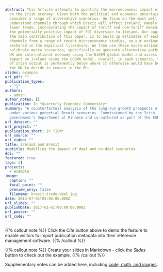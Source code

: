 ```yaml
---
abstract: This Article attempts to quantify the macroeconomic impact of Brexit
  on the Irish economy. Given both the political and economic uncertainty, we
  consider a range of alternative scenarios. We focus on the most well
  understood channels through which Brexit will affect Ireland, namely though
  lower trade, incorporating the impact of tariff and non-tariff measures, and
  the potentially positive impact of FDI diversion to Ireland. Our approach, and
  the main contribution of this paper, is to build up estimates of each of these
  channels from a range of recent microeconomic studies, so our estimates are
  anchored in the empirical literature. We then use these micro-estimates to
  calibrate macro scenarios; specifically we generate alternative paths for the
  UK and international economy using the NiGEM global model and assess the
  impact on Ireland using the COSMO model. Overall, in each scenario, the level
  of Irish output is permanently below where it otherwise would have been were
  the UK to decide to remain in the EU.
slides: example
url_pdf: ""
publication_types:
  - "1"
authors:
  - admin
author_notes: []
publication: In *Quarterly Economic Commentary*
summary: "A counterfactual analysis of the long-run growth prospects of Ireland
  under various potential Brexit scenarios. Commissioned by the Irish
  government's Department of Finance and co-authored as part of the ESRI. "
url_dataset: ""
url_project: ""
publication_short: In *ICW*
url_source: ""
url_video: ""
title: Ireland and Brexit
subtitle: Modelling the impact of deal and no-deal scenarios
doi: ""
featured: true
tags: []
projects:
  - example
image:
  caption: ""
  focal_point: ""
  preview_only: false
  filename: brexit-trade-deal.jpg
date: 2013-07-01T00:00:00.000Z
url_slides: ""
publishDate: 2017-01-01T00:00:00.000Z
url_poster: ""
url_code: ""
---
```


{{% callout note %}}
Click the *Cite* button above to demo the feature to enable visitors to import publication metadata into their reference management software.
{{% /callout %}}

{{% callout note %}}
Create your slides in Markdown - click the *Slides* button to check out the example.
{{% /callout %}}

Supplementary notes can be added here, including [code, math, and images](https://wowchemy.com/docs/writing-markdown-latex/).
